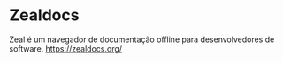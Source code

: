 # Zealdocs
Zeal é um navegador de documentação offline para desenvolvedores de software.
https://zealdocs.org/
